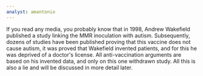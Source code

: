 ```yaml
---
analyst: amantonio
---
```


If you read any media, you probably know that in 1998, Andrew Wakefield published a study linking the MMR inoculation with autism. Subsequently, dozens of studies have been published proving that this vaccine does not cause autism, it was proved that Wakefield invented patients, and for this he was deprived of a doctor's license. All anti-vaccination arguments are based on his invented data, and only on this one withdrawn study.
All this is also a lie and will be discussed in more detail later.
